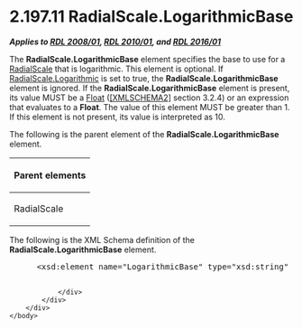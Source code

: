 <html dir="LTR" xmlns:mshelp="http://msdn.microsoft.com/mshelp" xmlns:ddue="http://ddue.schemas.microsoft.com/authoring/2003/5" xmlns:xlink="http://www.w3.org/1999/xlink" xmlns:tool="http://www.microsoft.com/tooltip">
    <head>
        <meta http-equiv="Content-Type" content="text/html; CHARSET=utf-8"></meta>
        <meta name="save" content="history"></meta>
        <title>2.197.11 RadialScale.LogarithmicBase</title>
        <xml>
            <mshelp:toctitle title="2.197.11 RadialScale.LogarithmicBase"></mshelp:toctitle>
            <mshelp:rltitle title="[MS-RDL]: RadialScale.LogarithmicBase"></mshelp:rltitle>
            <mshelp:keyword index="A" term="37fd23bf-b8b0-47a4-8ea3-95b6214cd190"></mshelp:keyword>
            <mshelp:attr name="DCSext.ContentType" value="open specification"></mshelp:attr>
            <mshelp:attr name="AssetID" value="37fd23bf-b8b0-47a4-8ea3-95b6214cd190"></mshelp:attr>
            <mshelp:attr name="TopicType" value="kbRef"></mshelp:attr>
            <mshelp:attr name="DCSext.Title" value="[MS-RDL]: RadialScale.LogarithmicBase" />
        </xml>
    </head>
    <body>
        <div id="header">
            <h1 class="heading">2.197.11 RadialScale.LogarithmicBase</h1>
        </div>
        <div id="mainSection">
            <div id="mainBody">
                <div id="allHistory" class="saveHistory"></div>
                <div id="sectionSection0" class="section" name="collapseableSection">
                    

<p><b><i>Applies to </i></b><a href="1e855f94-4617-47e4-b89e-0856c6cb420f.md"><b><i>RDL 2008/01</i></b></a><b><i>,
</i></b><a href="3428e690-a348-4ec7-8a6a-8efb42d2cdee.md"><b><i>RDL 2010/01</i></b></a><b><i>,
and </i></b><a href="52ce3983-2bfc-4e72-9359-42aaf5fe4509.md"><b><i>RDL 2016/01</i></b></a></p>

<p>The <b>RadialScale.LogarithmicBase</b> element specifies the
base to use for a <a href="86468d9f-c561-4b50-a689-5dfccfde8495.md">RadialScale</a>
that is logarithmic. This element is optional. If <a href="08386003-9d35-4805-8d79-13e318901676.md">RadialScale.Logarithmic</a> is
set to true, the <b>RadialScale.LogarithmicBase</b> element is ignored. If the <b>RadialScale.LogarithmicBase</b>
element is present, its value MUST be a <a href="c7d0946f-992e-4abc-a304-09b53e030692.md">Float</a> (<a href="https://go.microsoft.com/fwlink/?LinkId=90610">[XMLSCHEMA2]</a> section
3.2.4) or an expression that evaluates to a <b>Float</b>. The value of this
element MUST be greater than 1. If this element is not present, its value is
interpreted as 10.</p>

<p>The following is the parent element of the <b>RadialScale.LogarithmicBase</b>
element.</p>

<table>
 <thead>
  <tr>
   <th>
   <p>Parent elements</p>
   </th>
  </tr>
 </thead>
 <tr>
  <td>
  <p>RadialScale </p>
  </td>
 </tr>
</table>

<p>The following is the XML Schema definition of the <b>RadialScale.LogarithmicBase</b>
element.           </p>

<dl>
<dd>
<div><pre> &lt;xsd:element name=&quot;LogarithmicBase&quot; type=&quot;xsd:string&quot; minOccurs=&quot;0&quot; /&gt;
  
</pre></div>
</dd></dl>


                </div>
            </div>
        </div>
    </body>
</html>